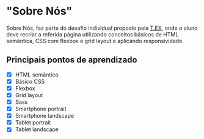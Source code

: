# "Sobre Nós"

Sobre Nós, faz parte do desafio individual proposto pela [T.EX](https://texperts.com.br/), onde o aluno
deve recriar a referida página utilizando conceitos básicos de HTML semântica, CSS com flexbox e grid layout
e aplicando responsividade.

## Principais pontos de aprendizado

- [X] HTML semântico
- [X] Básico CSS
- [X] Flexbox
- [X] Grid layout
- [X] Sass
- [X] Smartphone portrait
- [X] Smartphone landscape
- [X] Tablet portrait
- [X] Tablet landscape
